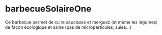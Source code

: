# barbecueSolaireOne
Ce barbecue permet de cuire saucisses et merguez (et même les légumes) de façon écologique et saine (pas de microparticules, suies...)
